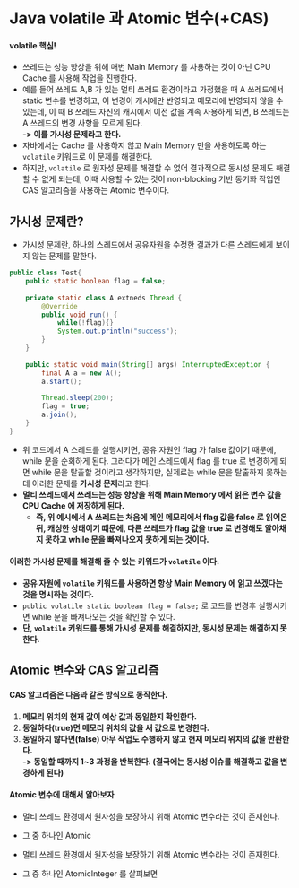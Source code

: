 # Java volatile 과 Atomic 변수(+CAS)

#### volatile 핵심!

* 쓰레드는 성능 향상을 위해 매번 Main Memory 를 사용하는 것이 아닌 CPU Cache 를 사용해 작업을 진행한다.&#x20;
* 예를 들어 쓰레드 A,B 가 있는 멀티 쓰레드 환경이라고 가정했을 때 A 쓰레드에서  static 변수를 변경하고, 이 변경이 캐시에만 반영되고 메모리에 반영되지 않을 수 있는데, 이 때 B 쓰레드 자신의 캐시에서 이전 값을 계속 사용하게 되면, B 쓰레드는 A 쓰레드의 변경 사항을 모르게 된다. \
  **-> 이를 가시성 문제라고 한다.**&#x20;
* 자바에서는 Cache 를 사용하지 않고 Main Memory 만을 사용하도록 하는 `volatile` 키워드로 이 문제를 해결한다.&#x20;
* 하지만, `volatile` 로 원자성 문제를 해결할 수 없어 결과적으로 동시성 문제도 해결할 수 없게 되는데, 이때 사용할 수 있는 것이 non-blocking 기반 동기화 작업인 CAS 알고리즘을 사용하는 Atomic 변수이다.&#x20;

## 가시성 문제란?&#x20;

* 가시성 문제란, 하나의 스레드에서 공유자원을 수정한 결과가 다른 스레드에게 보이지 않는 문제를 말한다.&#x20;

```java
public class Test{
    public static boolean flag = false; 
    
    private static class A extneds Thread {
        @Override 
        public void run() {
            while(!flag){}
            System.out.println("success");
        }
    }
    
    public static void main(String[] args) InterruptedException {
        final A a = new A(); 
        a.start();
        
        Thread.sleep(200);
        flag = true; 
        a.join(); 
    }
}
```

* 위 코드에서 A 스레드를 실행시키면, 공유 자원인 flag 가 false 값이기 때문에, while 문을 순회하게 된다. 그러다가 메인 스레드에서 flag 를 true 로 변경하게 되면 while 문을 탈출할 것이라고 생각하지만, 실제로는 while 문을 탈출하지 못하는데 이러한 문제를 **가시성 문제**라고 한다.&#x20;
* **멀티 쓰레드에서 쓰레드는 성능 향상을 위해 Main Memory 에서 읽은 변수 값을 CPU Cache 에 저장하게 된다.**&#x20;
  * **즉, 위 예시에서 A 쓰레드는 처음에 메인 메모리에서 flag 값을 false 로 읽어온 뒤, 캐싱한 상태이기 떄문에, 다른 쓰레드가 flag 값을 true 로 변경해도 알아채지 못하고 while 문을 빠져나오지 못하게 되는 것이다.**

#### **이러한 가시성 문제를 해결해 줄 수 있는 키워드가 `volatile` 이다.**

* **공유 자원에 `volatile` 키워드를 사용하면 항상 Main Memory 에 읽고 쓰겠다는 것을 명시하는 것이다.** &#x20;
* `public volatile static boolean flag = false;` 로 코드를 변경후 실행시키면 while 문을 빠져나오는 것을 확인할 수 있다.&#x20;
* **단, `volatile` 키워드를 통해 가시성 문제를 해결하지만, 동시성 문제는 해결하지 못한다.**&#x20;

## Atomic 변수와 CAS 알고리즘

#### CAS 알고리즘은 다음과 같은 방식으로 동작한다.&#x20;

1. **메모리 위치의 현재 값이 예상 값과 동일한지 확인한다.**&#x20;
2. **동일하다(true)면 메모리 위치의 값을 새 값으로 변경한다.**&#x20;
3. **동일하지 않다면(false) 아무 작업도 수행하지 않고 현재 메모리 위치의 값을 반환한다.** \
   **-> 동일할 때까지 1\~3 과정을 반복한다. (결국에는 동시성 이슈를 해결하고 값을 변경하게 된다)**

#### Atomic 변수에 대해서 알아보자

* 멀티 쓰레드 환경에서 원자성을 보장하지 위해 Atomic 변수라는 것이 존재한다.&#x20;
* 그 중 하나인 Atomic





* 멀티 쓰레드 환경에서 원자성을 보장하기 위해 Atomic 변수라는 것이 존재한다.&#x20;
* 그 중 하나인 AtomicInteger 를 살펴보면&#x20;
